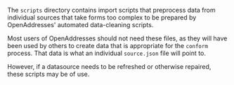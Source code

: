 The `scripts` directory contains import scripts that preprocess data from individual sources that take forms too complex to be prepared by OpenAddresses' automated data-cleaning scripts. 

Most users of OpenAddresses should not need these files, as they will have been used by others to create data that is appropriate for the `conform` process. That data is what an individual `source.json` file will point to.

However, if a datasource needs to be refreshed or otherwise repaired, these scripts may be of use.
